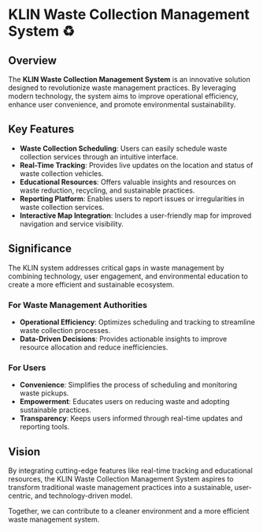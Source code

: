 # KLIN Waste Collection Management System ♻️  

## Overview  
The **KLIN Waste Collection Management System** is an innovative solution designed to revolutionize waste management practices. By leveraging modern technology, the system aims to improve operational efficiency, enhance user convenience, and promote environmental sustainability.  

## Key Features  
- **Waste Collection Scheduling**: Users can easily schedule waste collection services through an intuitive interface.  
- **Real-Time Tracking**: Provides live updates on the location and status of waste collection vehicles.  
- **Educational Resources**: Offers valuable insights and resources on waste reduction, recycling, and sustainable practices.  
- **Reporting Platform**: Enables users to report issues or irregularities in waste collection services.  
- **Interactive Map Integration**: Includes a user-friendly map for improved navigation and service visibility.  

## Significance  
The KLIN system addresses critical gaps in waste management by combining technology, user engagement, and environmental education to create a more efficient and sustainable ecosystem.  

### For Waste Management Authorities  
- **Operational Efficiency**: Optimizes scheduling and tracking to streamline waste collection processes.  
- **Data-Driven Decisions**: Provides actionable insights to improve resource allocation and reduce inefficiencies.  

### For Users  
- **Convenience**: Simplifies the process of scheduling and monitoring waste pickups.  
- **Empowerment**: Educates users on reducing waste and adopting sustainable practices.  
- **Transparency**: Keeps users informed through real-time updates and reporting tools.  

## Vision  
By integrating cutting-edge features like real-time tracking and educational resources, the KLIN Waste Collection Management System aspires to transform traditional waste management practices into a sustainable, user-centric, and technology-driven model.  

Together, we can contribute to a cleaner environment and a more efficient waste management system.  

